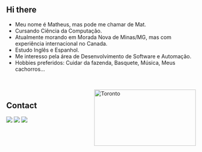 ## Hi there

- Meu nome é Matheus, mas pode me chamar de Mat.
- Cursando Ciência da Computação.
- Atualmente morando em Morada Nova de Minas/MG, mas com experiência internacional no Canada.
- Estudo Inglês e Espanhol.
- Me interesso pela área de Desenvolvimento de Software e Automação.
- Hobbies preferidos: Cuidar da fazenda, Basquete, Música, Meus cachorros... 

##

<div style="display: inline_block"><br>
  <img align="right" alt="Toronto" src="https://media.giphy.com/media/XeqLFn14rnMbt632em/giphy.gif" height="150" width="270">
</div>

## Contact
  
<div> 
  <a href="https://instagram.com/matribeirom" target="_blank"><img src="https://img.shields.io/badge/-Instagram-%23E4405F?style=for-the-badge&logo=instagram&logoColor=white" target="_blank"></a>
  <a href = "mailto:mravelar2001@gmail.com"><img src="https://img.shields.io/badge/-Gmail-%23333?style=for-the-badge&logo=gmail&logoColor=white" target="_blank"></a>
  <a href="https://www.linkedin.com/in/matribeiro" target="_blank"><img src="https://img.shields.io/badge/-LinkedIn-%230077B5?style=for-the-badge&logo=linkedin&logoColor=white" target="_blank"></a> 
</div>
